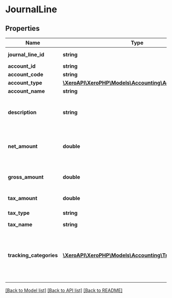 # JournalLine

## Properties
Name | Type | Description | Notes
------------ | ------------- | ------------- | -------------
**journal_line_id** | **string** | Xero identifier for Journal | [optional] 
**account_id** | **string** | See Accounts | [optional] 
**account_code** | **string** | See Accounts | [optional] 
**account_type** | [**\XeroAPI\XeroPHP\Models\Accounting\AccountType**](AccountType.md) |  | [optional] 
**account_name** | **string** | See AccountCodes | [optional] 
**description** | **string** | The description from the source transaction line item. Only returned if populated. | [optional] 
**net_amount** | **double** | Net amount of journal line. This will be a positive value for a debit and negative for a credit | [optional] 
**gross_amount** | **double** | Gross amount of journal line (NetAmount + TaxAmount). | [optional] 
**tax_amount** | **double** | Total tax on a journal line | [optional] 
**tax_type** | **string** | The tax type from TaxRates | [optional] 
**tax_name** | **string** | see TaxRates | [optional] 
**tracking_categories** | [**\XeroAPI\XeroPHP\Models\Accounting\TrackingCategory[]**](TrackingCategory.md) | Optional Tracking Category – see Tracking. Any JournalLine can have a maximum of 2 &lt;TrackingCategory&gt; elements. | [optional] 

[[Back to Model list]](../README.md#documentation-for-models) [[Back to API list]](../README.md#documentation-for-api-endpoints) [[Back to README]](../README.md)


